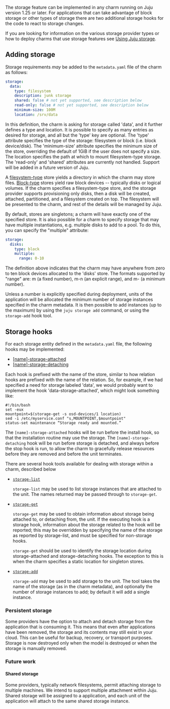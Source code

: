The storage feature can be implemented in any charm running on Juju version 1.25 or later. For applications that can take advantage of block storage or other types of storage there are two additional storage hooks for the code to react to storage changes.

If you are looking for information on the various storage provider types or how to deploy charms that use storage features see [Using Juju storage](/t/using-juju-storage/1079).

<h2 id="heading--adding-storage">Adding storage</h2>

Storage requirements *may* be added to the `metadata.yaml` file of the charm as follows:

``` yaml
storage:
  data:
    type: filesystem
    description: junk storage
    shared: false # not yet supported, see description below
    read-only: false # not yet supported, see description below
    minimum-size: 100M
    location: /srv/data
```

In this definition, the charm is asking for storage called 'data', and it further defines a type and location. It is possible to specify as many entries as desired for storage, and all but the 'type' key are optional. The 'type' attribute specifies the type of the storage: filesystem or block (i.e. block device/disk). The 'minimum-size' attribute specifies the minimum size of the store, overriding the default of 1GiB if the user does not specify a size. The location specifies the path at which to mount filesystem-type storage. The 'read-only' and 'shared' attributes are currently not handled. Support will be added in a future version of Juju.

A [filesystem-type](/t/using-juju-storage/1079#provider-support) store yields a directory in which the charm may store files. [Block-type](/t/using-juju-storage/1079#ec2/ebs-(ebs)) stores yield raw block devices -- typically disks or logical volumes. If the charm specifies a filesystem-type store, and the storage provider supports provisioning only disks, then a disk will be created, attached, partitioned, and a filesystem created on top. The filesystem will be presented to the charm, and rest of the details will be managed by Juju.

By default, stores are singletons; a charm will have exactly one of the specified store. It is also possible for a charm to specify storage that may have multiple instantiations, e.g. multiple disks to add to a pool. To do this, you can specify the "multiple" attribute:

``` yaml
storage:
  disks:
    type: block
    multiple:
      range: 0-10
```

The definition above indicates that the charm may have anywhere from zero to ten block devices allocated to the 'disks' store. The formats supported by "range" are: m (a fixed number), m-n (an explicit range), and m- (a minimum number).

Unless a number is explicitly specified during deployment, units of the application will be allocated the minimum number of storage instances specified in the charm metadata. It is then possible to add instances (up to the maximum) by using the `juju storage add` command, or using the `storage-add` hook tool.

<h2 id="heading--storage-hooks">Storage hooks</h2>

For each storage entity defined in the `metadata.yaml` file, the following hooks may be implemented:

- [[name]-storage-attached](/t/charm-hooks/1040#heading--name-storage-attached)
- [[name]-storage-detaching](/t/charm-hooks/1040#heading--name-storage-detaching)

Each hook is prefixed with the name of the store, similar to how relation hooks are prefixed with the name of the relation. So, for example, if we had specified a need for storage labeled 'data', we would probably want to implement the hook 'data-storage-attached', which might look something like:

``` text
#!/bin/bash
set -eux
mountpoint=$(storage-get -s osd-devices/1 location)
sed -i /etc/myservice.conf "s,MOUNTPOINT,$mountpoint"
status-set maintenance “Storage ready and mounted.”
```

The `[name]-storage-attached` hooks will be run before the install hook, so that the installation routine may use the storage. The `[name]-storage-detaching` hook will be run before storage is detached, and always before the stop hook is run, to allow the charm to gracefully release resources before they are removed and before the unit terminates.

There are several hook tools available for dealing with storage within a charm, described below

-   [`storage-list`](/t/hook-tools/1163#heading--storage-list)

    `storage-list` may be used to list storage instances that are attached to the unit. The names returned may be passed through to `storage-get`.

-   [`storage-get`](/t/hook-tools/1163#heading--storage-get)

    `storage-get` may be used to obtain information about storage being attached to, or detaching from, the unit. If the executing hook is a storage hook, information about the storage related to the hook will be reported; this may be overridden by specifying the name of the storage as reported by storage-list, and must be specified for non-storage hooks.

    `storage-get` should be used to identify the storage location during storage-attached and storage-detaching hooks. The exception to this is when the charm specifies a static location for singleton stores.

-   [`storage-add`](/t/hook-tools/1163#heading--storage-add)

    `storage-add` may be used to add storage to the unit. The tool takes the name of the storage (as in the charm metadata), and optionally the number of storage instances to add; by default it will add a single instance.

<h3 id="heading--persistent-storage">Persistent storage</h3>

Some providers have the option to attach and detach storage from the application that is consuming it. This means that even after applications have been removed, the storage and its contents may still exist in your cloud. This can be useful for backup, recovery, or transport purposes. Storage is now destroyed only when the model is destroyed or when the storage is manually removed.

<h3 id="heading--future-work">Future work</h3>

<h4 id="heading--shared-storage">Shared storage</h4>

Some providers, typically network filesystems, permit attaching storage to multiple machines. We intend to support multiple attachment within Juju. Shared storage will be assigned to a application, and each unit of the application will attach to the same shared storage instance.
